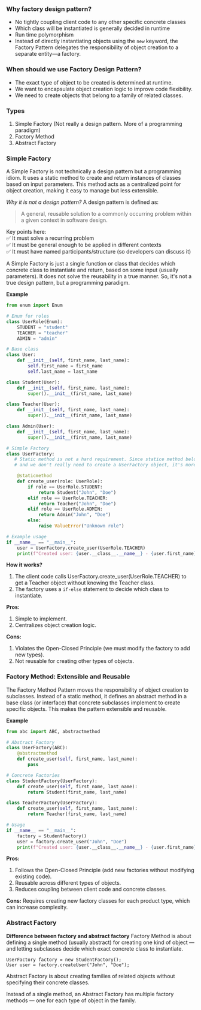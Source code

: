 ### Why factory design pattern?
* No tightly coupling client code to any other specific concrete classes
* Which class will be instantiated is generally decided in runtime
* Run time polymorphism
* Instead of directly instantiating objects using the ```new``` keyword, the Factory Pattern delegates the responsibility of object creation to a separate entity—a factory.

### When should we use Factory Design Pattern?
* The exact type of object to be created is determined at runtime.
* We want to encapsulate object creation logic to improve code flexibility.
* We need to create objects that belong to a family of related classes.

### Types
1. Simple Factory (Not really a design pattern. More of a programming paradigm)
2. Factory Method
3. Abstract Factory

   
### Simple Factory
A Simple Factory is not technically a design pattern but a programming idiom. It uses a static method to create and return instances of classes based on input parameters. This method acts as a centralized point for object creation, making it easy to manage but less extensible.

_Why it is not a design pattern?_
A design pattern is defined as:
> A general, reusable solution to a commonly occurring problem within a given context in software design.

Key points here: <br>
✅ It must solve a recurring problem <br>
✅ It must be general enough to be applied in different contexts <br>
✅ It must have named participants/structure (so developers can discuss it) <br>

A Simple Factory is just a single function or class that decides which concrete class to instantiate and return, based on some input (usually parameters). It does not solve the reusability in a true manner. So, it's not a true design pattern, but a programming paradigm.

**Example**
```python
from enum import Enum

# Enum for roles
class UserRole(Enum):
    STUDENT = "student"
    TEACHER = "teacher"
    ADMIN = "admin"

# Base class
class User:
    def __init__(self, first_name, last_name):
        self.first_name = first_name
        self.last_name = last_name

class Student(User):
    def __init__(self, first_name, last_name):
        super().__init__(first_name, last_name)

class Teacher(User):
    def __init__(self, first_name, last_name):
        super().__init__(first_name, last_name)

class Admin(User):
    def __init__(self, first_name, last_name):
        super().__init__(first_name, last_name)

# Simple Factory
class UserFactory:
   # Static method is not a hard requirement. Since statice method belongs to class itself, and not to any class object
   # and we don't really need to create a UserFactory object, it's more logical to keep create_user function as static method

    @staticmethod
    def create_user(role: UserRole):
        if role == UserRole.STUDENT:
            return Student("John", "Doe")
        elif role == UserRole.TEACHER:
            return Teacher("John", "Doe")
        elif role == UserRole.ADMIN:
            return Admin("John", "Doe")
        else:
            raise ValueError("Unknown role")

# Example usage
if __name__ == "__main__":
    user = UserFactory.create_user(UserRole.TEACHER)
    print(f"Created user: {user.__class__.__name__} - {user.first_name} {user.last_name}")

```

**How it works?**
1. The client code calls UserFactory.create_user(UserRole.TEACHER) to get a Teacher object without knowing the Teacher class.
2. The factory uses a ```if-else``` statement to decide which class to instantiate.

**Pros:**
1. Simple to implement.
2. Centralizes object creation logic.

**Cons:**
1. Violates the Open-Closed Principle (we must modify the factory to add new types).
2. Not reusable for creating other types of objects.


### Factory Method: Extensible and Reusable
The Factory Method Pattern moves the responsibility of object creation to subclasses. Instead of a static method, it defines an abstract method in a base class (or interface) that concrete subclasses implement to create specific objects. This makes the pattern extensible and reusable.

**Example**
```python
from abc import ABC, abstractmethod

# Abstract Factory
class UserFactory(ABC):
    @abstractmethod
    def create_user(self, first_name, last_name):
        pass

# Concrete Factories
class StudentFactory(UserFactory):
    def create_user(self, first_name, last_name):
        return Student(first_name, last_name)

class TeacherFactory(UserFactory):
    def create_user(self, first_name, last_name):
        return Teacher(first_name, last_name)

# Usage
if __name__ == "__main__":
    factory = StudentFactory()
    user = factory.create_user("John", "Doe")
    print(f"Created user: {user.__class__.__name__} - {user.first_name} {user.last_name}")
```

**Pros:**
1. Follows the Open-Closed Principle (add new factories without modifying existing code).
2. Reusable across different types of objects.
3. Reduces coupling between client code and concrete classes.

**Cons:**
Requires creating new factory classes for each product type, which can increase complexity.

### Abstract Factory

**Difference between factory and abstract factory**
Factory Method is about defining a single method (usually abstract) for creating one kind of object — and letting subclasses decide which exact concrete class to instantiate.

```
UserFactory factory = new StudentFactory();
User user = factory.createUser("John", "Doe");
```

Abstract Factory is about creating families of related objects without specifying their concrete classes.

Instead of a single method, an Abstract Factory has multiple factory methods — one for each type of object in the family.
